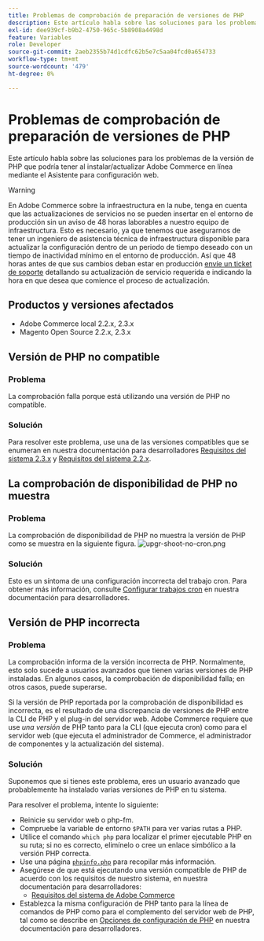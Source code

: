 ```yaml
---
title: Problemas de comprobación de preparación de versiones de PHP
description: Este artículo habla sobre las soluciones para los problemas de la versión de PHP que podría tener al instalar/actualizar Adobe Commerce en línea mediante el Asistente para configuración web.
exl-id: dee939cf-b9b2-4750-965c-5b8908a4498d
feature: Variables
role: Developer
source-git-commit: 2aeb2355b74d1cdfc62b5e7c5aa04fcd0a654733
workflow-type: tm+mt
source-wordcount: '479'
ht-degree: 0%

---
```


# Problemas de comprobación de preparación de versiones de PHP

Este artículo habla sobre las soluciones para los problemas de la versión de PHP que podría tener al instalar/actualizar Adobe Commerce en línea mediante el Asistente para configuración web.

>[!WARNING]
>
>En Adobe Commerce sobre la infraestructura en la nube, tenga en cuenta que las actualizaciones de servicios no se pueden insertar en el entorno de producción sin un aviso de 48 horas laborables a nuestro equipo de infraestructura. Esto es necesario, ya que tenemos que asegurarnos de tener un ingeniero de asistencia técnica de infraestructura disponible para actualizar la configuración dentro de un periodo de tiempo deseado con un tiempo de inactividad mínimo en el entorno de producción. Así que 48 horas antes de que sus cambios deban estar en producción [envíe un ticket de soporte](/help/help-center-guide/help-center/magento-help-center-user-guide.md#submit-ticket) detallando su actualización de servicio requerida e indicando la hora en que desea que comience el proceso de actualización.

## Productos y versiones afectados

* Adobe Commerce local 2.2.x, 2.3.x
* Magento Open Source 2.2.x, 2.3.x

## Versión de PHP no compatible

### Problema

La comprobación falla porque está utilizando una versión de PHP no compatible.

### Solución

Para resolver este problema, use una de las versiones compatibles que se enumeran en nuestra documentación para desarrolladores [Requisitos del sistema 2.3.x](https://experienceleague.adobe.com/en/docs/commerce-operations/installation-guide/system-requirements) y [Requisitos del sistema 2.2.x](https://experienceleague.adobe.com/en/docs/commerce-operations/installation-guide/system-requirements).

## La comprobación de disponibilidad de PHP no muestra

### Problema

La comprobación de disponibilidad de PHP no muestra la versión de PHP como se muestra en la siguiente figura.
![upgr-shoot-no-cron.png](assets/upgr-tshoot-no-cron.png)

### Solución

Esto es un síntoma de una configuración incorrecta del trabajo cron. Para obtener más información, consulte [Configurar trabajos cron](https://experienceleague.adobe.com/en/docs/commerce-operations/installation-guide/next-steps/configuration) en nuestra documentación para desarrolladores.

## Versión de PHP incorrecta

### Problema

La comprobación informa de la versión incorrecta de PHP. Normalmente, esto solo sucede a usuarios avanzados que tienen varias versiones de PHP instaladas. En algunos casos, la comprobación de disponibilidad falla; en otros casos, puede superarse.

Si la versión de PHP reportada por la comprobación de disponibilidad es incorrecta, es el resultado de una discrepancia de versiones de PHP entre la CLI de PHP y el plug-in del servidor web. Adobe Commerce requiere que use *una versión* de PHP tanto para la CLI (que ejecuta cron) como para el servidor web (que ejecuta el administrador de Commerce, el administrador de componentes y la actualización del sistema).

### Solución

Suponemos que si tienes este problema, eres un usuario avanzado que probablemente ha instalado varias versiones de PHP en tu sistema.

Para resolver el problema, intente lo siguiente:

* Reinicie su servidor web o php-fm.
* Compruebe la variable de entorno `$PATH` para ver varias rutas a PHP.
* Utilice el comando `which php` para localizar el primer ejecutable PHP en su ruta; si no es correcto, elimínelo o cree un enlace simbólico a la versión PHP correcta.
* Use una página [`phpinfo.php`](https://experienceleague.adobe.com/en/docs/commerce-operations/installation-guide/prerequisites/optional-software) para recopilar más información.
* Asegúrese de que está ejecutando una versión compatible de PHP de acuerdo con los requisitos de nuestro sistema, en nuestra documentación para desarrolladores:
   * [Requisitos del sistema de Adobe Commerce](https://experienceleague.adobe.com/en/docs/commerce-operations/installation-guide/system-requirements)
* Establezca la misma configuración de PHP tanto para la línea de comandos de PHP como para el complemento del servidor web de PHP, tal como se describe en [Opciones de configuración de PHP](https://experienceleague.adobe.com/en/docs/commerce-operations/installation-guide/system-requirements#php-settings) en nuestra documentación para desarrolladores.
